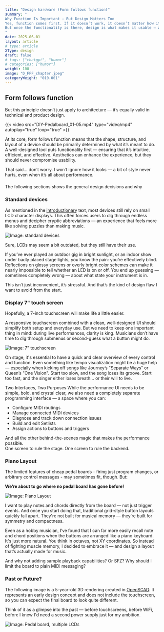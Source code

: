 ```yaml
---
title: "Design hardware (Form follows function)"
summary: "
Why Function Is Important — But Design Matters Too
Yes, function comes first. If it doesn’t work, it doesn’t matter how it looks.
But once the functionality is there, design is what makes it usable — and unforgettable.
"
date: 2025-06-01
layout: article
# type: article
XType: design
draft: false
# tags: ["chatgpt", "humor"]
# categories: ["humor"]
weight: 100
image: "D_FFF_chapter.jpeg"
categoryWeight: "010.001"
---
```

## Form follows function

But this principle doesn’t just apply to architecture — it’s equally valid in technical and product design.

{{< video src="DIY-Pedalboard_01-05.mp4" type="video/mp4" autoplay="true" loop="true" >}}

At its core, form follows function means that the shape, structure, and layout of a device should be primarily
determined by what it’s meant to do. A well-designed tool puts functionality first — ensuring that it’s intuitive,
efficient, and effective. Aesthetics can enhance the experience, but they should never compromise usability.

That said… don’t worry.
I won’t ignore how it looks — a bit of style never hurts, even when it’s all about performance.

### 

The following sections shows the general design decisions and why

### Standard devices

As mentioned in the [introductionary](/overview) text, most devices still rely on small LCD character displays.
This often forces users to dig through endless menus and decipher cryptic abbreviations — an experience that feels more
like solving puzzles than making music.

![Image: standard devices](D_FFF_chapter_2.jpeg)

Sure, LCDs may seem a bit outdated, but they still have their use.

If you’ve ever played an outdoor gig in bright sunlight, or an indoor show under badly placed stage lights,
you know the pain: you’re effectively blind.  Reflections on glossy screens or overly bright color schemes can make 
it nearly impossible to tell whether an LED is on or off. 
You end up guessing — sometimes completely wrong — about what state your instrument is in.

This isn’t just inconvenient, it’s stressful. And that’s the kind of design flaw I want to avoid from the start.

### Display 7" touch screen

Hopefully, a 7-inch touchscreen will make life a little easier.

A responsive touchscreen combined with a clean, well-designed UI should simplify both setup and everyday use.
But we need to keep one important thing in mind: during live performances, clarity is king.
Musicians don’t have time to dig through submenus or second-guess what a button might do.

![Image: 7" touchscreen](D_FFF_chapter_3.jpeg)

On stage, it's essential to have a quick and clear overview of every control and function.
Even something like tempo visualization might be a huge help — especially when kicking off songs like
Journey’s "Separate Ways" or Queen’s "One Vision". Start too slow, and the song loses its groove.
Start too fast, and the singer either loses breath… or their will to live.

Two Interfaces, Two Purposes
While the performance UI needs to be simple, bold, and crystal clear, we also need a completely separate
programming interface — a space where you can:

- Configure MIDI routings
- Manage connected MIDI devices
- Diagnose and track down connection issues
- Build and edit Setlists
- Assign actions to buttons and triggers

And all the other behind-the-scenes magic that makes the performance possible.<br> 
One screen to rule the stage. One screen to rule the backend.

### Piano Layout

The limited features of cheap pedal boards - firing just program changes, or arbitrary control messages - 
may sometimes fit, though. But:

<b>We’re about to go where no pedal board has gone before!</b>

![Image: Piano Layout](D_FFF_chapter_4.jpeg)

I want to play notes and chords directly from the board — not just trigger events.
And once you start doing that, traditional grid-style button layouts quickly fall apart.
They're not built for musical memory — they’re built for symmetry and compactness.

Even as a hobby musician, I’ve found that I can far more easily recall note and chord positions
when the buttons are arranged like a piano keyboard. It's just more natural.
You think in octaves, not XY coordinates.  So instead of fighting muscle memory, I decided to embrace it — and 
design a layout that’s actually made for music.

And why not adding sample playback capabilities? Or SFZ? Why should I limit the board to plain MIDI messaging?

### Past or Future? 

The following image is a 5-year-old 3D rendering created in [OpenSCAD](https://openscad.org/).
It represents an early design concept and does not include the touchscreen, so you can expect the final board to look 
quite different.

Think of it as a glimpse into the past — before touchscreens, before WiFi,
before I knew I'd need a second power supply just for my ambition.

![Image: Pedal board, multiple LCDs](D_FFF_chapter_5.jpeg)
